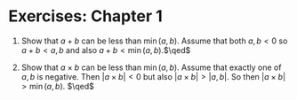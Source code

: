# Exercises: Chapter 1
1. Show that $a+b$ can be less than $\min(a,b)$.
    Assume that both $a,b<0$ so $a+b < a,b$ and also $a+b<\min(a,b)$.$\qed$

2. Show that $a\times b$ can be less than $\min(a,b)$.
    Assume that exactly one of $a,b$ is negative. Then $|a\times b|<0$ but also $|a\times b| > |a,b|$. So then $|a\times b| > \min(a,b)$. $\qed$

